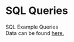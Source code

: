 # SQL Queries
SQL Example Queries  
Data can be found [here.](https://www.kaggle.com/usdot/flight-delays#flights.csv)
